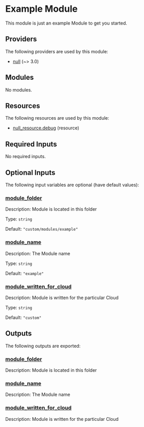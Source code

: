 # Example Module

This module is just an example Module to get you started.

## Providers

The following providers are used by this module:

- <a name="provider_null"></a> [null](#provider_null) (~> 3.0)

## Modules

No modules.

## Resources

The following resources are used by this module:

- [null_resource.debug](https://registry.terraform.io/providers/hashicorp/null/latest/docs/resources/resource) (resource)

## Required Inputs

No required inputs.

## Optional Inputs

The following input variables are optional (have default values):

### <a name="input_module_folder"></a> [module_folder](#input_module_folder)

Description: Module is located in this folder

Type: `string`

Default: `"custom/modules/example"`

### <a name="input_module_name"></a> [module_name](#input_module_name)

Description: The Module name

Type: `string`

Default: `"example"`

### <a name="input_module_written_for_cloud"></a> [module_written_for_cloud](#input_module_written_for_cloud)

Description: Module is written for the particular Cloud

Type: `string`

Default: `"custom"`

## Outputs

The following outputs are exported:

### <a name="output_module_folder"></a> [module_folder](#output_module_folder)

Description: Module is located in this folder

### <a name="output_module_name"></a> [module_name](#output_module_name)

Description: The Module name

### <a name="output_module_written_for_cloud"></a> [module_written_for_cloud](#output_module_written_for_cloud)

Description: Module is written for the particular Cloud

